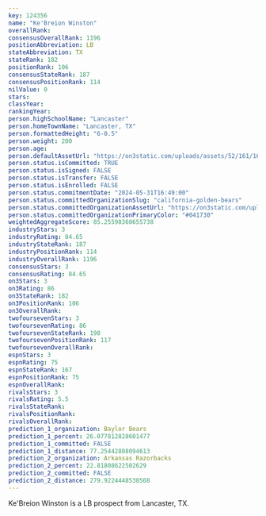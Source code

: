 ```yaml
---
key: 124356
name: "Ke'Breion Winston"
overallRank: 
consensusOverallRank: 1196
positionAbbreviation: LB
stateAbbreviation: TX
stateRank: 182
positionRank: 106
consensusStateRank: 187
consensusPositionRank: 114
nilValue: 0
stars: 
classYear: 
rankingYear: 
person.highSchoolName: "Lancaster"
person.homeTownName: "Lancaster, TX"
person.formattedHeight: "6-0.5"
person.weight: 200
person.age: 
person.defaultAssetUrl: "https://on3static.com/uploads/assets/52/161/161052.png"
person.status.isCommitted: TRUE
person.status.isSigned: FALSE
person.status.isTransfer: FALSE
person.status.isEnrolled: FALSE
person.status.commitmentDate: "2024-05-31T16:49:00"
person.status.committedOrganizationSlug: "california-golden-bears"
person.status.committedOrganizationAssetUrl: "https://on3static.com/uploads/assets/858/149/149858.svg"
person.status.committedOrganizationPrimaryColor: "#041730"
weightedAggregateScore: 85.25598360655738
industryStars: 3
industryRating: 84.65
industryStateRank: 187
industryPositionRank: 114
industryOverallRank: 1196
consensusStars: 3
consensusRating: 84.65
on3Stars: 3
on3Rating: 86
on3StateRank: 182
on3PositionRank: 106
on3OverallRank: 
twofoursevenStars: 3
twofoursevenRating: 86
twofoursevenStateRank: 198
twofoursevenPositionRank: 117
twofoursevenOverallRank: 
espnStars: 3
espnRating: 75
espnStateRank: 167
espnPositionRank: 75
espnOverallRank: 
rivalsStars: 3
rivalsRating: 5.5
rivalsStateRank: 
rivalsPositionRank: 
rivalsOverallRank: 
prediction_1_organization: Baylor Bears
prediction_1_percent: 26.077812828601477
prediction_1_committed: FALSE
prediction_1_distance: 77.25442808094613
prediction_2_organization: Arkansas Razorbacks
prediction_2_percent: 22.81808622502629
prediction_2_committed: FALSE
prediction_2_distance: 279.9224448538508
---
```

Ke'Breion Winston is a LB prospect from Lancaster, TX.